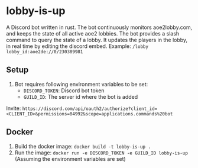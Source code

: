 # lobby-is-up
A Discord bot written in rust. 
The bot continuously monitors aoe2lobby.com, and keeps the state of all active aoe2 lobbies.
The bot provides a slash command to query the state of a lobby. It updates the players in the lobby, in real time by editing the discord embed.
Example: `/lobby lobby_id:aoe2de://0/230389981`

## Setup
1. Bot requires following environment variables to be set:
    - `DISCORD_TOKEN`: Discord bot token
    - `GUILD_ID`: The server id where the bot is added

Invite: `https://discord.com/api/oauth2/authorize?client_id=<CLIENT_ID>&permissions=84992&scope=applications.commands%20bot`

## Docker
1. Build the docker image: `docker build -t lobby-is-up .`
2. Run the image: `docker run -e DISCORD_TOKEN -e GUILD_ID lobby-is-up` (Assuming the environment variables are set)
